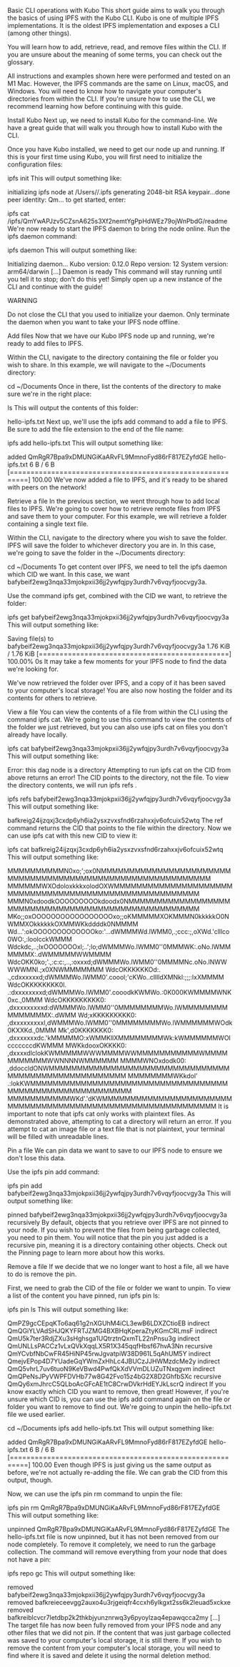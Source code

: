 Basic CLI operations with Kubo
This short guide aims to walk you through the basics of using IPFS with the Kubo CLI. Kubo is one of multiple IPFS implementations. It is the oldest IPFS implementation and exposes a CLI (among other things).

You will learn how to add, retrieve, read, and remove files within the CLI. If you are unsure about the meaning of some terms, you can check out the glossary.

All instructions and examples shown here were performed and tested on an M1 Mac. However, the IPFS commands are the same on Linux, macOS, and Windows. You will need to know how to navigate your computer's directories from within the CLI. If you're unsure how to use the CLI, we recommend learning how before continuing with this guide.

Install Kubo
Next up, we need to install Kubo for the command-line. We have a great guide that will walk you through how to install Kubo with the CLI.

Once you have Kubo installed, we need to get our node up and running. If this is your first time using Kubo, you will first need to initialize the configuration files:

ipfs init
This will output something like:

initializing ipfs node at /Users/<user>/.ipfs
generating 2048-bit RSA keypair...done
peer identity: Qm...
to get started, enter:

  ipfs cat /ipfs/QmYwAPJzv5CZsnA625s3Xf2nemtYgPpHdWEz79ojWnPbdG/readme
We're now ready to start the IPFS daemon to bring the node online. Run the ipfs daemon command:

ipfs daemon
This will output something like:

Initializing daemon...
Kubo version: 0.12.0
Repo version: 12
System version: arm64/darwin
[...]
Daemon is ready
This command will stay running until you tell it to stop; don't do this yet! Simply open up a new instance of the CLI and continue with the guide!

WARNING

Do not close the CLI that you used to initialize your daemon. Only terminate the daemon when you want to take your IPFS node offline.

Add files
Now that we have our Kubo IPFS node up and running, we're ready to add files to IPFS.

Within the CLI, navigate to the directory containing the file or folder you wish to share. In this example, we will navigate to the ~/Documents directory:

cd ~/Documents
Once in there, list the contents of the directory to make sure we're in the right place:

ls
This will output the contents of this folder:

hello-ipfs.txt
Next up, we'll use the ipfs add command to add a file to IPFS. Be sure to add the file extension to the end of the file name:

ipfs add hello-ipfs.txt
This will output something like:

added QmRgR7Bpa9xDMUNGiKaARvFL9MmnoFyd86rF817EZyfdGE hello-ipfs.txt
6 B / 6 B [==========================================================] 100.00
We've now added a file to IPFS, and it's ready to be shared with peers on the network!

Retrieve a file
In the previous section, we went through how to add local files to IPFS. We're going to cover how to retrieve remote files from IPFS and save them to your computer. For this example, we will retrieve a folder containing a single text file.

Within the CLI, navigate to the directory where you wish to save the folder. IPFS will save the folder to whichever directory you are in. In this case, we're going to save the folder in the ~/Documents directory:

cd ~/Documents
To get content over IPFS, we need to tell the ipfs daemon which CID we want. In this case, we want bafybeif2ewg3nqa33mjokpxii36jj2ywfqjpy3urdh7v6vqyfjoocvgy3a.

Use the command ipfs get, combined with the CID we want, to retrieve the folder:

ipfs get bafybeif2ewg3nqa33mjokpxii36jj2ywfqjpy3urdh7v6vqyfjoocvgy3a
This will output something like:

Saving file(s) to bafybeif2ewg3nqa33mjokpxii36jj2ywfqjpy3urdh7v6vqyfjoocvgy3a
1.76 KiB / 1.76 KiB [==============================================] 100.00% 0s
It may take a few moments for your IPFS node to find the data we're looking for.

We've now retrieved the folder over IPFS, and a copy of it has been saved to your computer's local storage! You are also now hosting the folder and its contents for others to retrieve.

View a file
You can view the contents of a file from within the CLI using the command ipfs cat. We're going to use this command to view the contents of the folder we just retrieved, but you can also use ipfs cat on files you don't already have locally.

ipfs cat bafybeif2ewg3nqa33mjokpxii36jj2ywfqjpy3urdh7v6vqyfjoocvgy3a
This will output something like:

Error: this dag node is a directory
Attempting to run ipfs cat on the CID from above returns an error! The CID points to the directory, not the file. To view the directory contents, we will run ipfs refs <CID>.

ipfs refs bafybeif2ewg3nqa33mjokpxii36jj2ywfqjpy3urdh7v6vqyfjoocvgy3a
This will output something like:

bafkreig24ijzqxj3cxdp6yh6ia2ysxzvxsfnd6rzahxxjv6ofcuix52wtq
The ref command returns the CID that points to the file within the directory. Now we can use ipfs cat with this new CID to view it:

ipfs cat bafkreig24ijzqxj3cxdp6yh6ia2ysxzvxsfnd6rzahxxjv6ofcuix52wtq
This will output something like:

MMMMMMMMMMN0xo;';ox0NMMMMMMMMMMMMMMMMMMMMMMMMMMMMMMMMMMMMMMMMMMMMMMMMMMMMMMMMMMM
MMMMMMWXOdoloxkkkxolodOXWMMMMMMMMMMMMMMMMMMMMMMMMMMMMMMMMMMMMMMMMMMMMMMMMMMMMMMM
MMMN0xdoodkOOOOOOOOOkdoodx0NMMMMMMMMMMMMMMMMMMMMMMMMMMMMMMMMMMMMMMMMMMMMMMMMMMMM
MKo;;oxOOOOOOOOOOOOOOOOOxo;;oKMMMMMXOKMMMN0kkkkkO0NWMMXOkkkkkkOXMMWKkddddk0NMMMM
Wd...':okOOOOOOOOOOOOOko:'...dWMMMWd.lWMM0,.;ccc:;,oXWd.'clllco0WO:,:loolcckWMMM
Wdckdc,..;lxOOOOOOOxl;..';lo;dWMMMWo.lWMM0''0MMMWK:.oNo.lWMMMMMMX:.dWMMMMMWWMMMM
WdcOKK0ko;'.,:c:c:,..,:oxxxd;dWMMMWo.lWMM0''0MMMMNc.oNo.lNWWWWWMNl.;x0XNWMMMMMMM
WdcOKKKKKKOd:.   .,cdxxxxxxd;dWMMMWo.lWMM0'.coool;'cKWo..clllldXMNkl:;;;:lxXMMMM
WdcOKKKKKKKK0l. .:dxxxxxxxxd;dWMMMWo.lWMM0'.cooodkKWMWo.:0K000KWMMMMWNK0xc.,0MMM
WdcOKKKKKKKKK0: ,dxxxxxxxxxd:dWMMMWo.lWMM0''0MMMMMMMMWo.lWMMMMMMMMMMMMMMMX:.dWMM
Wd;xKKKKKKKKK0: ,dxxxxxxxxxl,dWMMMWo.lWMM0''0MMMMMMMMWo.lWMMMMMMWOdk0KXXKd.,0MMM
Mk',d0KKKKKKK0: ,dxxxxxxxdc.'kMMMMMO:xWMMKllXMMMMMMMMWk:kWMMMMMMWOlcccccccdKWMMM
MWKkdooxOKKKK0: ,dxxxxdlclokKWMMMMMWWWMMMMWWMMMMMMMMMMMWMMMMMMMMMMMWWNNNNWMMMMMM
MMMMWNOxdodk00: ,ddoccldONWMMMMMMMMMMMMMMMMMMMMMMMMMMMMMMMMMMMMMMMMMMMMMMMMMMMMM
MMMMMMMMWKkdol' .:lokKWMMMMMMMMMMMMMMMMMMMMMMMMMMMMMMMMMMMMMMMMMMMMMMMMMMMMMMMMM
MMMMMMMMMMMWKd'.'dKWMMMMMMMMMMMMMMMMMMMMMMMMMMMMMMMMMMMMMMMMMMMMMMMMMMMMMMMMMMMM
It is important to note that ipfs cat only works with plaintext files. As demonstrated above, attempting to cat a directory will return an error. If you attempt to cat an image file or a text file that is not plaintext, your terminal will be filled with unreadable lines.

Pin a file
We can pin data we want to save to our IPFS node to ensure we don't lose this data.

Use the ipfs pin add command:

ipfs pin add bafybeif2ewg3nqa33mjokpxii36jj2ywfqjpy3urdh7v6vqyfjoocvgy3a
This will output something like:

pinned bafybeif2ewg3nqa33mjokpxii36jj2ywfqjpy3urdh7v6vqyfjoocvgy3a recursively
By default, objects that you retrieve over IPFS are not pinned to your node. If you wish to prevent the files from being garbage collected, you need to pin them. You will notice that the pin you just added is a recursive pin, meaning it is a directory containing other objects. Check out the Pinning page to learn more about how this works.

Remove a file
If we decide that we no longer want to host a file, all we have to do is remove the pin.

First, we need to grab the CID of the file or folder we want to unpin. To view a list of the content you have pinned, run ipfs pin ls:

ipfs pin ls
This will output something like:

QmPZ9gcCEpqKTo6aq61g2nXGUhM4iCL3ewB6LDXZCtioEB indirect
QmQGiYLVAdSHJQKYFRTJZMG4BXBHqKperaZtyKGmCRLmsF indirect
QmU5k7ter3RdjZXu3sHghsga1UQtrztnQxmTL22nPnsu3g indirect
QmUNLLsPACCz1vLxQVkXqqLX5R1X345qqfHbsf67hvA3Nn recursive
QmYCvbfNbCwFR45HiNP45rwJgvatpiW38D961L5qAhUM5Y indirect
QmejvEPop4D7YUadeGqYWmZxHhLc4JBUCzJJHWMzdcMe2y indirect
QmQ5vhrL7uv6tuoN9KeVBwd4PwfQkXdVVmDLUZuTNxqgvm indirect
QmQPeNsJPyVWPFDVHb77w8G42Fvo15z4bG2X8D2GhfbSXc recursive
QmQy6xmJhrcC5QLboAcGFcAE1tC8CrwDVkrHdEYJkLscrQ indirect
If you know exactly which CID you want to remove, then great! However, if you're unsure which CID is, you can use the ipfs add command again on the file or folder you want to remove to find out. We're going to unpin the hello-ipfs.txt file we used earlier.

cd ~/Documents
ipfs add hello-ipfs.txt
This will output something like:

added QmRgR7Bpa9xDMUNGiKaARvFL9MmnoFyd86rF817EZyfdGE hello-ipfs.txt
6 B / 6 B [==========================================================] 100.00
Even though IPFS is just giving us the same output as before, we're not actually re-adding the file. We can grab the CID from this output, though.

Now, we can use the ipfs pin rm command to unpin the file:

ipfs pin rm QmRgR7Bpa9xDMUNGiKaARvFL9MmnoFyd86rF817EZyfdGE
This will output something like:

unpinned QmRgR7Bpa9xDMUNGiKaARvFL9MmnoFyd86rF817EZyfdGE
The hello-ipfs.txt file is now unpinned, but it has not been removed from our node completely. To remove it completely, we need to run the garbage collection. The command will remove everything from your node that does not have a pin:

ipfs repo gc
This will output something like:

removed bafybeif2ewg3nqa33mjokpxii36jj2ywfqjpy3urdh7v6vqyfjoocvgy3a
removed bafkreieceevgg2auxo4u3rjgeiqfr4ccxh6ylkgxt2ss6k2leuad5xckxe
removed bafkreiblcvcr7letdbp2k2thkbjyunznrwq3y6pyoylzaq4epawqcca2my
[...]
The target file has now been fully removed from your IPFS node and any other files that we did not pin. If the content that was just garbage collected was saved to your computer's local storage, it is still there. If you wish to remove the content from your computer's local storage, you will need to find where it is saved and delete it using the normal deletion method.